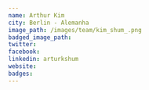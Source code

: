 ```yaml
---
name: Arthur Kim
city: Berlin - Alemanha
image_path: /images/team/kim_shum_.png
badged_image_path: 
twitter: 
facebook:
linkedin: arturkshum
website:
badges:
---
```

